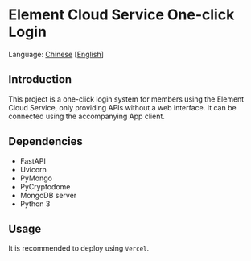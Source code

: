# Element Cloud Service One-click Login
Language: [Chinese](README-zh.md) [[English](#)]

## Introduction
This project is a one-click login system for members using the Element Cloud Service, only providing APIs without a web interface. It can be connected using the accompanying App client.

## Dependencies
- FastAPI
- Uvicorn
- PyMongo
- PyCryptodome
- MongoDB server
- Python 3

## Usage
It is recommended to deploy using `Vercel`.
